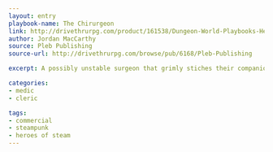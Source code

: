 ```yaml
---
layout: entry
playbook-name: The Chirurgeon
link: http://drivethrurpg.com/product/161538/Dungeon-World-Playbooks-Heroes-of-Steam-Bundle
author: Jordan MacCarthy
source: Pleb Publishing
source-url: http://drivethrurpg.com/browse/pub/6168/Pleb-Publishing

excerpt: A possibly unstable surgeon that grimly stiches their companions back together.

categories:
- medic
- cleric

tags:
- commercial
- steampunk
- heroes of steam
---
```


